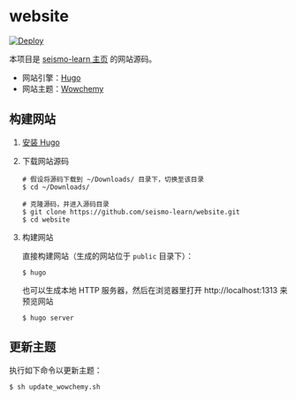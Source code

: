 # website

[![Deploy](https://github.com/seismo-learn/website/workflows/Deploy/badge.svg)](https://github.com/seismo-learn/website/actions?query=workflow%3ADeploy)

本项目是 [seismo-learn 主页](https://seismo-learn.org/) 的网站源码。

- 网站引擎：[Hugo](https://gohugo.io/)
- 网站主题：[Wowchemy](https://wowchemy.com/)

## 构建网站

1.  [安装 Hugo](https://gohugo.io/getting-started/installing/)

    
2.  下载网站源码

    ```
    # 假设将源码下载到 ~/Downloads/ 目录下，切换至该目录
    $ cd ~/Downloads/

    # 克隆源码，并进入源码目录
    $ git clone https://github.com/seismo-learn/website.git
    $ cd website
    ```

3.  构建网站

    直接构建网站（生成的网站位于 `public` 目录下）：
    ```
    $ hugo
    ```

    也可以生成本地 HTTP 服务器，然后在浏览器里打开 http://localhost:1313 来预览网站
    ```
    $ hugo server
    ```

## 更新主题

执行如下命令以更新主题：

```
$ sh update_wowchemy.sh
```
